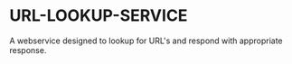 # URL-LOOKUP-SERVICE
A webservice designed to lookup for URL's and respond with appropriate response.
